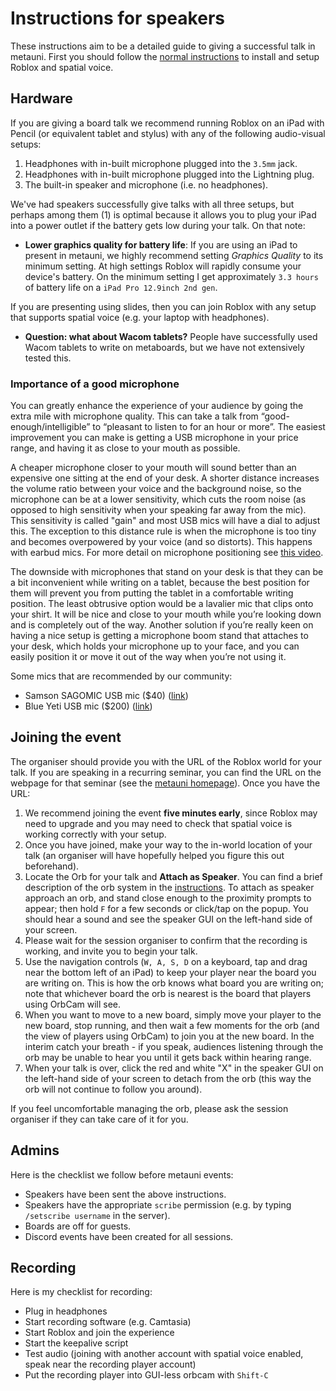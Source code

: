# Instructions for speakers

These instructions aim to be a detailed guide to giving a successful talk in metauni. First you should follow the [normal instructions](instructions) to install and setup Roblox and spatial voice.

## Hardware

If you are giving a board talk we recommend running Roblox on an iPad with Pencil (or equivalent tablet and stylus) with any of the following audio-visual setups:

1. Headphones with in-built microphone plugged into the `3.5mm` jack.
2. Headphones with in-built microphone plugged into the Lightning plug.
3. The built-in speaker and microphone (i.e. no headphones).

We've had speakers successfully give talks with all three setups, but perhaps among them (1) is optimal because it allows you to plug your iPad into a power outlet if the battery gets low during your talk. On that note:

* **Lower graphics quality for battery life**: If you are using an iPad to present in metauni, we highly recommend setting *Graphics Quality* to its minimum setting. At high settings Roblox will rapidly consume your device's battery. On the minimum setting I get approximately `3.3 hours` of battery life on a `iPad Pro 12.9inch 2nd gen`.

If you are presenting using slides, then you can join Roblox with any setup that supports spatial voice (e.g. your laptop with headphones).

* **Question: what about Wacom tablets?** People have successfully used Wacom tablets to write on metaboards, but we have not extensively tested this.

### Importance of a good microphone

You can greatly enhance the experience of your audience by going the extra mile with microphone quality. This can take a talk from “good-enough/intelligible” to “pleasant to listen to for an hour or more”. The easiest improvement you can make is getting a USB microphone in your price range, and having it as close to your mouth as possible. 

A cheaper microphone closer to your mouth will sound better than an expensive one sitting at the end of your desk. A shorter distance increases the volume ratio between your voice and the background noise, so the microphone can be at a lower sensitivity, which cuts the room noise (as opposed to high sensitivity when your speaking far away from the mic). This sensitivity is called "gain" and most USB mics will have a dial to adjust this. The exception to this distance rule is when the microphone is too tiny and becomes overpowered by your voice (and so distorts). This happens with earbud mics. For more detail on microphone positioning see [this video](https://youtu.be/fFzwTcNAUYY).

The downside with microphones that stand on your desk is that they can be a bit inconvenient while writing on a tablet, because the best position for them will prevent you from putting the tablet in a comfortable writing position. The least obtrusive option would be a lavalier mic that clips onto your shirt. It will be nice and close to your mouth while you’re looking down and is completely out of the way. Another solution if you’re really keen on having a nice setup is getting a microphone boom stand that attaches to your desk, which holds your microphone up to your face, and you can easily position it or move it out of the way when you’re not using it.

Some mics that are recommended by our community:

- Samson SAGOMIC USB mic ($40) ([link](https://www.amazon.com/dp/B001R76D42?th=1))
- Blue Yeti USB mic ($200) ([link](https://www.bluemic.com/en-au/products/yeti/))

## Joining the event

The organiser should provide you with the URL of the Roblox world for your talk. If you are speaking in a recurring seminar, you can find the URL on the webpage for  that seminar (see the [metauni homepage](https://metauni.org)). Once you have the URL:

1. We recommend joining the event **five minutes early**, since Roblox may need to upgrade and you may need to check that spatial voice is working correctly with your setup.
2. Once you have joined, make your way to the in-world location of your talk (an organiser will have hopefully helped you figure this out beforehand).
3. Locate the Orb for your talk and **Attach as Speaker**. You can find a brief description of the orb system in the [instructions](instructions). To attach as speaker approach an orb, and stand close enough to the proximity prompts to appear; then hold `F` for a few seconds or click/tap on the popup. You should hear a sound and see the speaker GUI on the left-hand side of your screen. 
4. Please wait for the session organiser to confirm that the recording is working, and invite you to begin your talk.
5. Use the navigation controls (`W, A, S, D` on a keyboard, tap and drag near the bottom left of an iPad) to keep your player near the board you are writing on. This is how the orb knows what board you are writing on; note that whichever board the orb is nearest is the board that players using OrbCam will see. 
6. When you want to move to a new board, simply move your player to the new board, stop running, and then wait a few moments for the orb (and the view of players using OrbCam) to join you at the new board. In the interim catch your breath - if you speak, audiences listening through the orb may be unable to hear you until it gets back within hearing range.
7. When your talk is over, click the red and white "X" in the speaker GUI on the left-hand side of your screen to detach from the orb (this way the orb will not continue to follow you around).

If you feel uncomfortable managing the orb, please ask the session organiser if they can take care of it for you.

## Admins

Here is the checklist we follow before metauni events:

* Speakers have been sent the above instructions.
* Speakers have the appropriate `scribe` permission (e.g. by typing `/setscribe username` in the server).
* Boards are off for guests.
* Discord events have been created for all sessions.

## Recording

Here is my checklist for recording:

* Plug in headphones
* Start recording software (e.g. Camtasia)
* Start Roblox and join the experience
* Start the keepalive script
* Test audio (joining with another account with spatial voice enabled, speak near the recording player account)
* Put the recording player into GUI-less orbcam with `Shift-C`
